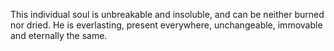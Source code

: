 This individual soul is unbreakable and insoluble, and can be neither burned nor dried. He is everlasting, present everywhere, unchangeable, immovable and eternally the same.